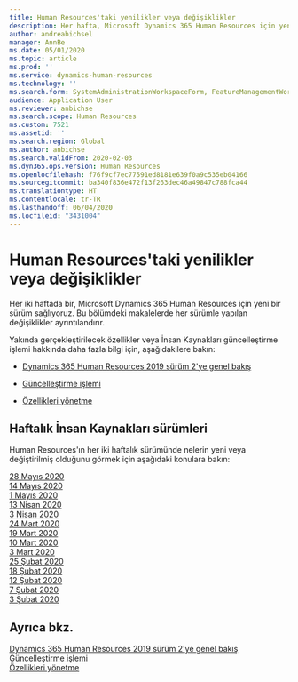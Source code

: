 ```yaml
---
title: Human Resources'taki yenilikler veya değişiklikler
description: Her hafta, Microsoft Dynamics 365 Human Resources için yeni bir sürüm sağlıyoruz. Burada listelenen makalelerde her hafta yapılan değişiklikler ayrıntılı şekilde açıklanır.
author: andreabichsel
manager: AnnBe
ms.date: 05/01/2020
ms.topic: article
ms.prod: ''
ms.service: dynamics-human-resources
ms.technology: ''
ms.search.form: SystemAdministrationWorkspaceForm, FeatureManagementWorkspace
audience: Application User
ms.reviewer: anbichse
ms.search.scope: Human Resources
ms.custom: 7521
ms.assetid: ''
ms.search.region: Global
ms.author: anbichse
ms.search.validFrom: 2020-02-03
ms.dyn365.ops.version: Human Resources
ms.openlocfilehash: f76f9cf7ec77591ed8181e639f0a9c535eb04166
ms.sourcegitcommit: ba340f836e472f13f263dec46a49847c788fca44
ms.translationtype: HT
ms.contentlocale: tr-TR
ms.lasthandoff: 06/04/2020
ms.locfileid: "3431004"
---
```

# <a name="whats-new-or-changed-in-human-resources"></a>Human Resources'taki yenilikler veya değişiklikler

Her iki haftada bir, Microsoft Dynamics 365 Human Resources için yeni bir sürüm sağlıyoruz. Bu bölümdeki makalelerde her sürümle yapılan değişiklikler ayrıntılandırır.

Yakında gerçekleştirilecek özellikler veya İnsan Kaynakları güncelleştirme işlemi hakkında daha fazla bilgi için, aşağıdakilere bakın:

- [Dynamics 365 Human Resources 2019 sürüm 2'ye genel bakış](https://docs.microsoft.com/dynamics365-release-plan/2019wave2/dynamics365-human-resources/)

- [Güncelleştirme işlemi](hr-admin-setup-update-process.md)

- [Özellikleri yönetme](hr-admin-manage-features.md)

## <a name="human-resources-weekly-releases"></a>Haftalık İnsan Kaynakları sürümleri

Human Resources'ın her iki haftalık sürümünde nelerin yeni veya değiştirilmiş olduğunu görmek için aşağıdaki konulara bakın:

[28 Mayıs 2020](hr-whats-new-2020-05-28.md)</br>
[14 Mayıs 2020](hr-whats-new-2020-05-14.md)</br>
[1 Mayıs 2020](hr-whats-new-2020-05-01.md)</br>
[13 Nisan 2020](hr-whats-new-2020-04-13.md)</br>
[3 Nisan 2020](hr-whats-new-2020-04-03.md)</br>
[24 Mart 2020](hr-whats-new-2020-03-24.md)</br>
[19 Mart 2020](hr-whats-new-2020-03-19.md)</br>
[10 Mart 2020](hr-whats-new-2020-03-10.md)</br>
[3 Mart 2020](hr-whats-new-2020-03-03.md)</br>
[25 Şubat 2020](hr-whats-new-2020-02-25.md)</br>
[18 Şubat 2020](hr-whats-new-2020-02-18.md)</br>
[12 Şubat 2020](hr-whats-new-2020-02-12.md)</br>
[7 Şubat 2020](hr-whats-new-2020-02-07.md)</br>
[3 Şubat 2020](hr-whats-new-2020-02-03.md)

## <a name="see-also"></a>Ayrıca bkz.

[Dynamics 365 Human Resources 2019 sürüm 2'ye genel bakış](https://docs.microsoft.com/dynamics365-release-plan/2019wave2/dynamics365-human-resources/)</br>
[Güncelleştirme işlemi](hr-admin-setup-update-process.md)</br>
[Özellikleri yönetme](hr-admin-manage-features.md)
